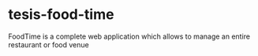 # tesis-food-time
FoodTime is a complete web application which allows to manage an entire restaurant or food venue
